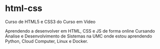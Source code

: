 # html-css
 Curso de HTML5 e CSS3 do Curso em Vídeo

 Aprendendo a desenvolver em HTML, CSS e JS de forma online
 Cursando Ánalise e Desenvolvimento de Sistemas na UMC onde estou aprendendo Python, Cloud Computer, Linux e Docker.
